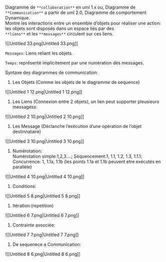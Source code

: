 Diagramme de `**collaboration**` en uml 1.x ou, Diagramme de `**Communication**` a partir de uml 2.0, Diagramme de comportement Dynamique.  
Montre les interactions entre un ensemble d’objets pour réaliser une action: les objets sont disposés dans un espace liés par des  
`**liens**` et les `**messages**` circulent sur ces liens.

![[Untitled 33.png|Untitled 33.png]]

`Messages`: Liens reliant les objets.

`Temps`: représenté implicitement par une numération des messages.

Syntaxe des diagrammes de communication:

1. Les Objets (Comme les objets de le diagramme de sequence)

![[Untitled 1 12.png|Untitled 1 12.png]]

1. Les Liens (Connexion entre 2 objets), un lien peut supporter pleusieurs messagess:

![[Untitled 2 10.png|Untitled 2 10.png]]

1. Les Message (Déclanche l’exécution d’une opération de l’objet destinnataire)

![[Untitled 3 10.png|Untitled 3 10.png]]

1. Numérotation:  
    Numérotation simple:1,2,3….; Séquencement:1, 1.1, 1.2, 1.3, 1.1.1; Concurrence: 1, 1.1a, 1.1b (les points 1.1a et 1.1b peuvent etre exécutés en parallèle)  
    

![[Untitled 4 10.png|Untitled 4 10.png]]

1. Conditions:

![[Untitled 5 8.png|Untitled 5 8.png]]

1. Itération:(repetition)

![[Untitled 6 7.png|Untitled 6 7.png]]

1. Contrainte associée:

![[Untitled 7 7.png|Untitled 7 7.png]]

1. De sequenece a Communication:

![[Untitled 8 6.png|Untitled 8 6.png]]